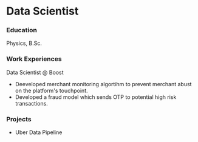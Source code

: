 # Data Scientist

### Education 
Physics, B.Sc.

### Work Experiences
Data Scientist @ Boost
- Deeveloped merchant monitoring algortihm to prevent merchant abust on the platform's touchpoint.
- Developed a fraud model which sends OTP to potential high risk transactions.

### Projects
- Uber Data Pipeline

